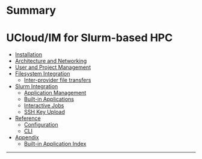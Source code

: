 # Summary

<!--

[Welcome](./introduction.md)

---

--->

<!--
# UCloud Overview

- [Introduction](./overview/introduction.md)
- [Project and Resource Management](./overview/apm.md)
- [Orchestration](./overview/orchestration.md)
- [Glossary](./overview/glossary.md)

# Becoming a Provider

- [Getting Started](./provider/getting-started.md)
- [Sandbox Access](./provider/sandbox.md)
- [Production Access](./provider/production.md)
-->

# UCloud/IM for Slurm-based HPC

- [Installation](./slurm/installation.md)
- [Architecture and Networking](./slurm/architecture.md)
- [User and Project Management](./slurm/id-management.md)
- [Filesystem Integration](./slurm/file-management.md)
  - [Inter-provider file transfers](./slurm/file-transfers.md)
- [Slurm Integration](./slurm/slurm.md)
  - [Application Management](./slurm/app-management.md)
  - [Built-in Applications](./slurm/built-in-apps.md)
  - [Interactive Jobs](./slurm/interactive-jobs.md)
  - [SSH Key Upload](./slurm/ssh-keys.md)
- [Reference](./slurm/reference.md)
    - [Configuration](./slurm/config-reference.md)
    - [CLI](./slurm/cli-reference.md)
- [Appendix](./slurm/appendix.md)
  - [Built-in Application Index](./slurm/built-in-app-index.md)

<!--

# UCloud/IM for Kubernetes

- [Installation](./k8s/installation.md)
- [Architecture and Networking](./k8s/architecture.md)
- [Filesystem Integration](./k8s/storage.md)
- [Compute Jobs](k8s/compute.md)
  - [Public Links](./k8s/public-links.md)
  - [Public IPs](./k8s/public-ips.md)
  - [License Servers](./k8s/public-ips.md)
  - [SSH Servers](./k8s/ssh-servers.md)
- [Application Management](./k8s/app-managment.md)
    - [Syncthing](./k8s/syncthing.md)
- [Reference](./slurm/reference.md)
    - [Configuration](./slurm/config-reference.md)
    - [CLI](./slurm/cli-reference.md)

# Operation Guide

- [Troubleshooting](./ops/troubleshooting.md)
- [Metrics and Alerts](./ops/metrics.md)
- [Resource Allocations](./ops/resource-allocation.md)

-->
<!--
# Local Development

- [The `launcher` Tool](./dev/launcher.md)
- [Code Structure](./dev/code-structure.md)
- [Tutorials](./dev/tutorials.md)
    - [Slurm](./dev/slurm.md)
    - [Kubernetes](./dev/slurm.md)
-->
---
